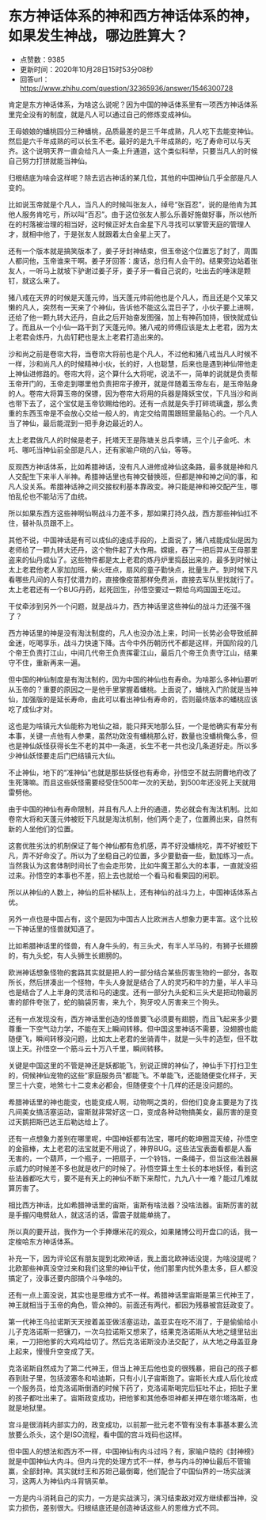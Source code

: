 # 东方神话体系的神和西方神话体系的神，如果发生神战，哪边胜算大？
- 点赞数：9385
- 更新时间：2020年10月28日15时53分08秒
- 回答url：https://www.zhihu.com/question/32365936/answer/1546300728
<body>
 <p data-pid="fyEOTK9f">肯定是东方神话体系，为啥这么说呢？因为中国的神话体系里有一项西方神话体系里完全没有的制度，就是凡人可以通过自己的修炼变成神仙。</p>
 <p data-pid="Kp_esSsk">王母娘娘的蟠桃园分三种蟠桃，品质最差的是三千年成熟，凡人吃下去能变神仙。然后是六千年成熟的可以长生不老。最好的是九千年成熟的，吃了寿命可以与天齐。这个说明天界一直会给凡人一条上升通道，这个类似科举，只要当凡人的时候自己努力打拼就能当神仙。</p>
 <p data-pid="1aw4Rr6J">归根结底为啥会这样呢？除去远古神话的某几位，其他的中国神仙几乎全部是凡人变的。</p>
 <p data-pid="ae7yjla8">比如说玉帝就是个凡人，当凡人的时候叫张友人，绰号“张百忍”，说的是他肯为其他人服务肯吃亏，所以叫“百忍”。由于这位张友人那么乐善好施做好事，所以他所在的村落被治理的相当好，这时候正好太白金星下凡寻找可以掌管天庭的管理人才，就相中他了，于是张友人就跟着太白金星上天了。</p>
 <p data-pid="RXFAvlIY">还有一个版本就是搞笑版本了，姜子牙封神结束，但玉帝这个位置忘了封了，周围人都问他，玉帝谁来干啊。姜子牙回答：废话，总归有人会干的。结果旁边站着张友人，一听马上就坡下驴谢过姜子牙，姜子牙一看自己说的，吐出去的唾沫是颗钉，就这么来了。</p>
 <p data-pid="p0LJA3up">猪八戒在天界的时候是天蓬元帅，当天蓬元帅前他也是个凡人，而且还是个又笨又懒的凡人，突然有一天来了个神仙，告诉他不能这么混日子了，小伙子要上进啊，还给了他一颗九转大还丹，自此之后开始奋发图强，加上有神药加持，很快就成仙了。而且从一个小仙一路干到了天蓬元帅。猪八戒的师傅应该是太上老君，因为太上老君会炼丹，九齿钉耙也是太上老君打造出来的。</p>
 <p data-pid="J6iiBaqG">沙和尚之前是卷帘大将，当卷帘大将前也是个凡人，不过他和猪八戒当凡人时候不一样，沙和尚凡人的时候精神小伙，长的好，人也聪慧，后来也是遇到神仙带他走上神仙进修路的。卷帘大将，这个算什么大将呢，说法不一，简单的说就是负责帮玉帝开门的，玉帝走到哪里他负责把帘子撩开，就是伴随着玉帝左右，是玉帝贴身的人。卷帘大将算玉帝的保镖，因为卷帘大将用的兵器是降妖宝仗，下凡当沙和尚也带下去了，这个宝仗是玉帝钦赐给他的。还有一点就是失手打碎琉璃盏，那么贵重的东西玉帝是不会放心交给一般人的，肯定交给周围跟班里最贴心的。一个凡人当了神仙，最后能混到一把手身边最近的人。</p>
 <p data-pid="k9RhakhL">太上老君做凡人的时候是老子，托塔天王是陈塘关总兵李靖，三个儿子金吒、木吒、哪吒当神仙前全部是凡人，还有家喻户晓的八仙，等等。</p>
 <p data-pid="mOH8geG1">反观西方神话体系，比如希腊神话，没有凡人进修成神仙这条路，最多就是神和凡人交配生下来半人半神。希腊神话里也有神交替换班，但都是神和神之间的事，和凡人没关系。希腊神话神之间交接权利基本靠政变。神只能是神和神交配产生，哪怕乱伦也不能玷污了血统。</p>
 <p data-pid="BM4juYIE">所以如果东西方这些神啊仙啊战斗力差不多，那如果打持久战，西方那些神仙扛不住，替补队员跟不上。</p>
 <p data-pid="zkq5xbVI">其他不说，中国神话是有可以成仙的速成手段的，上面说了，猪八戒能成仙是因为老师给了一颗九转大还丹，这个物件起了大作用。嫦娥，吞了一把后羿从王母那里盗来的仙丹成仙了。这些物件都是太上老君的炼丹炉里捣鼓出来的，最多到时候让太上老君他老人家加加班，柴火旺点，扇风的童子勤快点，批量生产。到时候下凡看哪些凡间的人有打仗潜力的，直接像疫苗那样免费派，直接去军队里找就行了。太上老君还有一个BUG丹药，起死回生，孙悟空要过一颗给乌鸡国国王吃过。</p>
 <p data-pid="etoXdwyi">干仗牵涉到另外一个问题，就是战斗力，西方神话里这些神仙的战斗力还强不强了？</p>
 <p data-pid="0Lo66M8C">西方神话里的神是没有淘汰制度的，凡人也没办法上来，时间一长势必会导致纸醉金迷，吃喝享乐，战斗力快速下降。古今中外历朝历代不都是这样，开国阶段的几个帝王负责打江山，中间几代帝王负责挥霍江山，最后几个帝王负责守江山，结果守不住，重新再来一遍。</p>
 <p data-pid="yqRoxx4T">但中国的神仙制度是有淘汰制的，因为中国的神仙也有寿命。为啥那么多神仙要听从玉帝的？重要的原因之一是他手里掌握着蟠桃。上面说了，蟠桃入门阶就是当神仙，加强版的是延长寿命，由此可以看出神仙有寿命的，否则最终版本的蟠桃应该吃了成仙才对。</p>
 <p data-pid="7uZGeead">这也是为啥镇元大仙能称为地仙之祖，能只拜天地那么狂，一个是他确实有辈分有本事，关键一点他有人参果，虽然功效没有蟠桃那么好，数量也没蟠桃俺么多，但也是神仙妖怪获得长生不老的其中一条道，长生不老一共也没几条道好走。所以多少神仙妖怪要走后门巴结镇元大仙。</p>
 <p data-pid="_H3_1b4O">不止神仙，地下的“准神仙”也就是那些妖怪也有寿命，孙悟空不就去阴曹地府改了生死簿嘛。而且这些妖怪需要经受住500年一次的天劫，到500年还没死上天就用雷劈他。</p>
 <p data-pid="v8e5YoG4">由于中国的神仙有寿命限制，并且有凡人上升的通道，势必就会有淘汰机制。比如卷帘大将和天蓬元帅被贬下凡就是淘汰机制，他们两个走了，位置腾出来，自然有新的人坐他们的位置。</p>
 <p data-pid="22RiQ-b5">这套优胜劣汰的机制保证了每个神仙都有危机感，弄不好没蟠桃吃，弄不好被贬下凡，弄不好命没了。所以为了坐稳自己的位置，多少要勤奋一些，勤加练习一点。当然我认为这套体制时间长了也会走形势，比如牛魔王那么大的本事，一直就没招过来。孙悟空的本事也不差，招上去也就给一个看马和看果园的闲职。</p>
 <p data-pid="f2Io36l7">所以从神仙的人数上，神仙的后补梯队上，还有神仙的战斗力上，中国神话体系占优。</p>
 <p data-pid="h7fBbwUw">另外一点也是中国占有，这个是因为中国古人比欧洲古人想象力更丰富。这个比较一下神话里的怪兽就知道了。</p>
 <p data-pid="SfPTS1aR">比如希腊神话里的怪兽，有人身牛头的，有三头犬，有半人半马的，有狮子长翅膀的，有九头蛇，有人头狮生长翅膀的。</p>
 <p data-pid="FV06WJmv">欧洲神话想象怪物的套路其实就是把人的一部分结合某些厉害生物的一部分，各取所长，然后拼凑出一个怪物，牛头人身就是结合了人的灵巧和牛的力量，半人半马也是结合了人上半身的灵活和马的速度。还有一部分九头蛇和三头犬是把动物最厉害的部件夸张了，蛇的脑袋厉害，来九个，狗牙咬人厉害来三个狗头。</p>
 <p data-pid="7HcuTdxm">还有一点发现没有，西方神话里创造的怪兽要飞必须要有翅膀，而且飞起来多少要尊重一下空气动力学，不能在天上瞬间转移。但中国这里神话不需要，没翅膀也能随便飞，瞬间转移没问题，比如太上老君的坐骑青牛，就是一头牛的造型，但不耽误上天。孙悟空一个筋斗云十万八千里，瞬间转移。</p>
 <p data-pid="jZr0Drvf">关键是中国这里的不管是神还是妖都能飞，别说正牌的神仙了，神仙手下打扫卫生的，伺候神仙宠物的这些“家庭服务员”都能飞。不单能飞，还能随便变化样子，天罡三十六变，地煞七十二变未必都会，但随便变个十几样的还是没问题的。</p>
 <p data-pid="kalCQ5NK">希腊神话里的神也能变，也能变成人啊，动物啊之类的，但他们变身主要是为了找凡间美女搞活塞运动，宙斯就非常好这一口，变成各种动物搞美女，最厉害的是变过天鹅把斯巴达王后勒达给上了。</p>
 <p data-pid="OqkaWk_l">还有一点想象力差别在哪里呢，中国神妖都有法宝，哪吒的乾坤圈混天绫，孙悟空的金箍棒，太上老君的法宝就更不用说了，神界BUG。这些法宝表面看都是人畜无害的，一个葫芦，一个瓶子，一把扇子，一个铃铛，一条绳子，但当这些法器展示威力的时候差不多也就是收尸的时候了。孙悟空算土生土长的本地妖怪，看到这些法器都吃大亏，要不是有天上的神仙不断下来帮忙，九九八十一难？能过几难就算厉害了。</p>
 <p data-pid="5WFtCXsy">相比西方神话，比如希腊神话里的宙斯，宙斯有啥法器？没啥法器。宙斯厉害的就是手握闪电劈敌人，就这活的话，雷震子就能单挑了。</p>
 <p data-pid="Qt_1AgTD">所以真的要开战，我作为一个手捧爆米花的观众，如果赌博公司开盘口的话，我一定梭哈东方神话体系。</p>
 <p data-pid="Bqcak52Y">补充一下，因为评论区有朋友提到北欧神话，我上面北欧神话没提，为啥没提呢？北欧那些神真没空过来和我们这里的神仙干仗，他们那里内忧外患太多，巨人都没搞定了，没事还要内部搞个斗争啥的。</p>
 <p data-pid="_FR6HljB">还有一点上面没说，其实也是思维方式不一样。希腊神话里宙斯是第三代神王了，神王就相当于玉帝的角色，管众神的。前面还有两代，都因为残暴被宫廷政变了。</p>
 <p data-pid="FCAB5gE5">第一代神王乌拉诺斯天天按着盖亚做活塞运动，盖亚实在吃不消了，于是偷偷给小儿子克洛诺斯一把镰刀，一次乌拉诺斯又想来了，结果克洛诺斯从大地之缝里钻出来，一刀把他爹的大鸡鸡给切了。然后克洛诺斯没办法交配了，从大地之母盖亚身上起来，慢慢升空变成了天。</p>
 <p data-pid="yq8YdaFD">克洛诺斯自然成为了第二代神王，但当上神王后他也变的很残暴，把自己的孩子都吞到肚子里，包括波塞冬和哈迪斯，只有小儿子宙斯跑了。宙斯长大成人后化妆成一个服务员，给克洛诺斯倒酒的时候下药了，克洛诺斯喝完后狂吐不止，把肚子里的孩子都吐出来了。宙斯政变成功，把他爹和其他泰坦神都关押在塔尔塔洛斯，也就是地狱里。</p>
 <p data-pid="ehAmUvW4">宫斗是很消耗内部实力的，政变成功，以前那一批元老不管有没有本事基本要么流放要么杀头，这个是ISO流程，看中国的宫斗戏码也这样。</p>
 <p data-pid="Ad_dHA_a">但中国人的想法和西方不一样，中国神仙有内斗过吗？有，家喻户晓的《封神榜》就是中国神仙大内斗。但内斗完的处理方式不一样，参与内斗的神仙最后不管输赢，全部封神。其实就纣王和苏妲己最倒霉，他们配合了中国仙界的一场实战演习，这两人为神仙内斗背锅买单。</p>
 <p data-pid="_i9rhIzR">一方是内斗消耗自己的实力，一方是实战演习，演习结束敌对双方继续都当神，没实力损伤，差别很大。归根结底还是创造神话这些人的思维方式不同。</p>
</body>